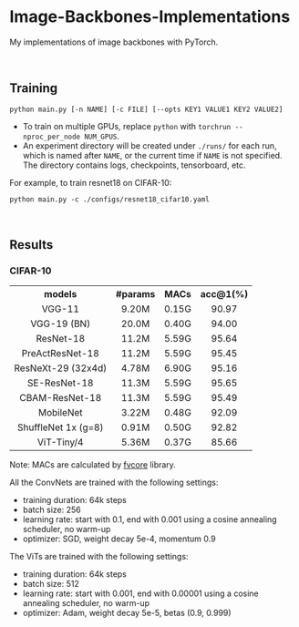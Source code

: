 # Image-Backbones-Implementations

My implementations of image backbones with PyTorch.

<br/>



## Training

```shell
python main.py [-n NAME] [-c FILE] [--opts KEY1 VALUE1 KEY2 VALUE2]
```

- To train on multiple GPUs, replace `python` with `torchrun --nproc_per_node NUM_GPUS`.
- An experiment directory will be created under `./runs/` for each run, which is named after `NAME`, or the current time if `NAME` is not specified. The directory contains logs, checkpoints, tensorboard, etc.

For example, to train resnet18 on CIFAR-10:

```shell
python main.py -c ./configs/resnet18_cifar10.yaml
```

<br/>



## Results



### CIFAR-10

<table>
  <tr>
    <th align="center">models</th>
    <th align="center">#params</th>
    <th align="center">MACs</th>
    <th align="center">acc@1(%)</th>
  </tr>
  <tr>
    <td align="center">VGG-11</td>
    <td align="center">9.20M</td>
    <td align="center">0.15G</td>
    <td align="center">90.97</td>
  </tr>
  <tr>
    <td align="center">VGG-19 (BN)</td>
    <td align="center">20.0M</td>
    <td align="center">0.40G</td>
    <td align="center">94.00</td>
  </tr>
  <tr>
    <td align="center">ResNet-18</td>
    <td align="center">11.2M</td>
    <td align="center">5.59G</td>
    <td align="center">95.64</td>
  </tr>
  <tr>
    <td align="center">PreActResNet-18</td>
    <td align="center">11.2M</td>
    <td align="center">5.59G</td>
    <td align="center">95.45</td>
  </tr>
  <tr>
    <td align="center">ResNeXt-29 (32x4d)</td>
    <td align="center">4.78M</td>
    <td align="center">6.90G</td>
    <td align="center">95.16</td>
  </tr>
  <tr>
    <td align="center">SE-ResNet-18</td>
    <td align="center">11.3M</td>
    <td align="center">5.59G</td>
    <td align="center">95.65</td>
  </tr>
  <tr>
    <td align="center">CBAM-ResNet-18</td>
    <td align="center">11.3M</td>
    <td align="center">5.59G</td>
    <td align="center">95.49</td>
  </tr>
  <tr>
    <td align="center">MobileNet</td>
    <td align="center">3.22M</td>
    <td align="center">0.48G</td>
    <td align="center">92.09</td>
  </tr>
  <tr>
    <td align="center">ShuffleNet 1x (g=8)</td>
    <td align="center">0.91M</td>
    <td align="center">0.50G</td>
    <td align="center">92.82</td>
  </tr>
  <tr>
    <td align="center">ViT-Tiny/4</td>
    <td align="center">5.36M</td>
    <td align="center">0.37G</td>
    <td align="center">85.66</td>
  </tr>
</table>

Note: MACs are calculated by [fvcore](https://github.com/facebookresearch/fvcore) library.

All the ConvNets are trained with the following settings:

- training duration: 64k steps
- batch size: 256
- learning rate: start with 0.1, end with 0.001 using a cosine annealing scheduler, no warm-up
- optimizer: SGD, weight decay 5e-4, momentum 0.9

The ViTs are trained with the following settings:

- training duration: 64k steps
- batch size: 512
- learning rate: start with 0.001, end with 0.00001 using a cosine annealing scheduler, no warm-up
- optimizer: Adam, weight decay 5e-5, betas (0.9, 0.999)

